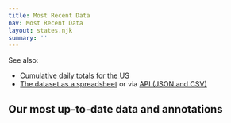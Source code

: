 ```yaml
---
title: Most Recent Data
nav: Most Recent Data
layout: states.njk
summary: ''
---
```

See also:
* [Cumulative daily totals for the US](/us-daily/)
* [The dataset as a spreadsheet](https://docs.google.com/spreadsheets/u/2/d/e/2PACX-1vRwAqp96T9sYYq2-i7Tj0pvTf6XVHjDSMIKBdZHXiCGGdNC0ypEU9NbngS8mxea55JuCFuua1MUeOj5/pubhtml) or via  [API (JSON and CSV)](/api/)

## Our most up-to-date data and annotations
